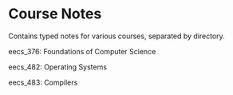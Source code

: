 # Course Notes
Contains typed notes for various courses, separated by directory.

eecs_376: Foundations of Computer Science

eecs_482: Operating Systems

eecs_483: Compilers
